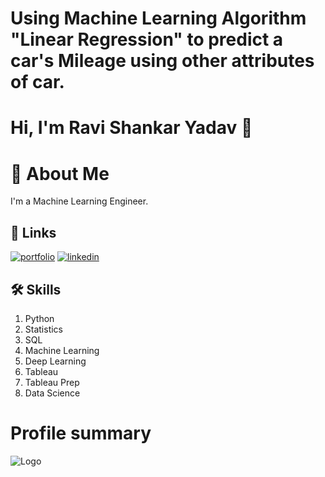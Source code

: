 # Using Machine Learning Algorithm "Linear Regression" to predict a car's Mileage using other attributes of car.

# Hi, I'm Ravi Shankar Yadav 👋


# 🚀 About Me
I'm a Machine Learning Engineer.


## 🔗 Links
[![portfolio](https://img.shields.io/badge/my_portfolio-000?style=for-the-badge&logo=ko-fi&logoColor=white)](https://github.com/raviiiyadav)
[![linkedin](https://img.shields.io/badge/linkedin-0A66C2?style=for-the-badge&logo=linkedin&logoColor=white)](https://www.linkedin.com/in/ravi-shankar-yadav-212276184)
## 🛠 Skills
1. Python
2. Statistics
3. SQL
4. Machine Learning
5. Deep Learning
6. Tableau
7. Tableau Prep
8. Data Science



# Profile summary
![Logo](https://github-readme-stats.vercel.app/api?username=raviiiyadav&&show_icons=true&title_color=ffffff&icon_color=bb2acf&text_color=daf7dc&bg_color=151515)

